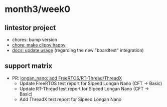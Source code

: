 # month3/week0
## lintestor project
- chores: bump version
- [chore: make clippy happy](https://github.com/255doesnotexist/lintestor/commit/c6a4c812e74ae9b6825daf2733742b05896258b1)
- [docs: update usage](https://github.com/255doesnotexist/lintestor/commit/db9aaeb6d9ff33c09fc2e12e6dda04c3abd8e74d) (regarding the new "boardtest" integration)

## support matrix
- PR: [longan_nano: add FreeRTOS/RT-Thread/ThreadX](https://github.com/ruyisdk/support-matrix/pull/97)
    - Update FreeRTOS test report for Sipeed Longan Nano (CFT -> Basic)
    - Update RT-Thread test report for Sipeed Longan Nano (CFT -> Basic)
    - Add ThreadX test report for Sipeed Longan Nano



